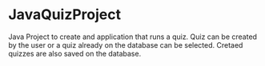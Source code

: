 # JavaQuizProject
Java Project to create and application that runs a quiz. Quiz can be created by the user or a quiz already on the database can be selected. Cretaed quizzes are also saved on the database.
